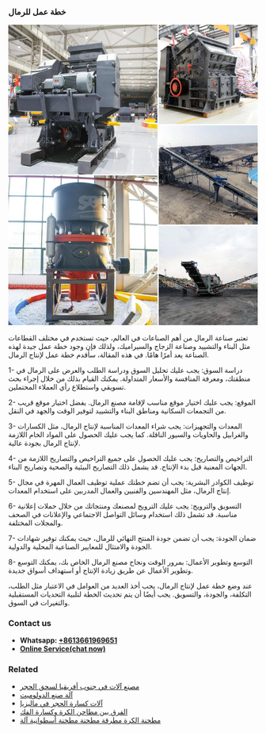 <h3>خطة عمل للرمال</h3><img src='1701850902.jpg' alt=''><p>تعتبر صناعة الرمال من أهم الصناعات في العالم، حيث تستخدم في مختلف القطاعات مثل البناء والتشييد وصناعة الزجاج والسيراميك، ولذلك فإن وجود خطة عمل جيدة لهذه الصناعة يعد أمرًا هامًا. في هذه المقالة، سأقدم خطة عمل لإنتاج الرمال.</p><p>1- دراسة السوق: يجب عليك تحليل السوق ودراسة الطلب والعرض على الرمال في منطقتك، ومعرفة المنافسة والأسعار المتداولة. يمكنك القيام بذلك من خلال إجراء بحث تسويقي واستطلاع رأي العملاء المحتملين.</p><p>2- الموقع: يجب عليك اختيار موقع مناسب لإقامة مصنع الرمال. يفضل اختيار موقع قريب من التجمعات السكانية ومناطق البناء والتشييد لتوفير الوقت والجهد في النقل.</p><p>3- المعدات والتجهيزات: يجب شراء المعدات المناسبة لإنتاج الرمال، مثل الكسارات والغرابيل والحاويات والسيور الناقلة. كما يجب عليك الحصول على المواد الخام اللازمة لإنتاج الرمال بجودة عالية.</p><p>4- التراخيص والتصاريح: يجب عليك الحصول على جميع التراخيص والتصاريح اللازمة من الجهات المعنية قبل بدء الإنتاج. قد يشمل ذلك التصاريح البيئية والصحية وتصاريح البناء.</p><p>5- توظيف الكوادر البشرية: يجب أن تضم خطتك عملية توظيف العمال المهرة في مجال إنتاج الرمال، مثل المهندسين والفنيين والعمال المدربين على استخدام المعدات.</p><p>6- التسويق والترويج: يجب عليك الترويج لمصنعك ومنتجاتك من خلال حملات إعلانية مناسبة. قد تشمل ذلك استخدام وسائل التواصل الاجتماعي والإعلانات في الصحف والمجلات المختلفة.</p><p>7- ضمان الجودة: يجب أن تضمن جودة المنتج النهائي للرمال، حيث يمكنك توفير شهادات الجودة والامتثال للمعايير الصناعية المحلية والدولية.</p><p>8- التوسع وتطوير الأعمال: بمرور الوقت ونجاح مصنع الرمال الخاص بك، يمكنك التوسع وتطوير الأعمال عن طريق زيادة الإنتاج أو استهداف أسواق جديدة.</p><p>عند وضع خطة عمل لإنتاج الرمال، يجب أخذ العديد من العوامل في الاعتبار مثل الطلب، التكلفة، والجودة، والتسويق. يجب أيضًا أن يتم تحديث الخطة لتلبية التحديات المستقبلية والتغيرات في السوق.</p><h3>Contact us</h3><ul><li><strong>Whatsapp:&nbsp;<a href="https://wa.me/8613661969651">+8613661969651</a></strong></li><li><a href="https://swt.shibang-china.com/?git&amp;zhl&amp;خطة عمل للرمال"><strong>Online Service(chat now)</strong></a></li></ul><h3>Related</h3><ul><li><a href='مصنع آلات في جنوب أفريقيا لسحق الحجر.md'>مصنع آلات في جنوب أفريقيا لسحق الحجر</a></li><li><a href='آلة صنع الدولوميت.md'>آلة صنع الدولوميت</a></li><li><a href='آلات كسارة الحجر في ماليزيا.md'>آلات كسارة الحجر في ماليزيا</a></li><li><a href='الفرق بين مطاحن الكرة وكسارة الفك.md'>الفرق بين مطاحن الكرة وكسارة الفك</a></li><li><a href='مطحنة الكرة مطرقة مطحنة مطحنة أسطوانية آلة.md'>مطحنة الكرة مطرقة مطحنة مطحنة أسطوانية آلة</a></li></ul>